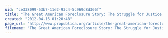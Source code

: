 ```yaml
---
uid: "ce338099-53b7-11e2-93c4-5c969d8d366f"
title: "The Great American Foreclosure Story: The Struggle for Justice and a Place to Call Home - ProPublica"
created: "2012-04-16 01:20:48"
page_url: "http://www.propublica.org/article/the-great-american-foreclosure-story-the-struggle-for-justice-and-a-place-t"
filename: "The Great American Foreclosure Story: The Struggle for Justice and a Place to Call Home - ProPublica.html"
---
```

